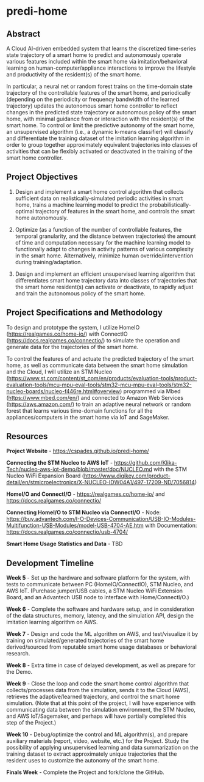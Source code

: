 # predi-home

## Abstract

A Cloud AI-driven embedded system that learns the discretized time-series state trajectory of a smart home to predict and autonomously operate various features included within the smart home via imitation/behavioral learning on human-computer/appliance interactions to improve the lifestyle and productivity of the resident(s) of the smart home.

In particular, a neural net or random forest trains on the time-domain state trajectory of the controllable features of the smart home, and periodically (depending on the periodicity or frequency bandwidth of the learned trajectory) updates the autonomous smart home controller to reflect changes in the predicted state trajectory or autonomous policy of the smart home, with minimal guidance from or interaction with the resident(s) of the smart home. To control or limit the predictive autonomy of the smart home, an unsupervised algorithm (i.e., a dynamic k-means classifier) will classify and differentiate the training dataset of the imitation learning algorithm in order to group together approximately equivalent trajectories into classes of activities that can be flexibly activated or deactivated in the training of the smart home controller.

## Project Objectives

1) Design and implement a smart home control algorithm that collects sufficient data on realistically-simulated periodic activities in smart home, trains a machine learning model to predict the probabilistically-optimal trajectory of features in the smart home, and controls the smart home autonomously.

2) Optimize (as a function of the number of controllable features, the temporal granularity, and the distance between trajectories) the amount of time and computation necessary for the machine learning model to functionally adapt to changes in activity patterns of various complexity in the smart home. Alternatively, minimize human override/intervention during training/adaptation.

3) Design and implement an efficient unsupervised learning algorithm that differentiates smart home trajectory data into classes of trajectories that the smart home resident(s) can activate or deactivate, to rapidly adjust and train the autonomous policy of the smart home.

## Project Specifications and Methodology

To design and prototype the system, I utilize HomeIO (https://realgames.co/home-io/) with ConnectIO (https://docs.realgames.co/connectio/) to simulate the operation and generate data for the trajectories of the smart home.

To control the features of and actuate the predicted trajectory of the smart home, as well as communicate data between the smart home simulation and the Cloud, I will utilize an STM Nucleo (https://www.st.com/content/st_com/en/products/evaluation-tools/product-evaluation-tools/mcu-mpu-eval-tools/stm32-mcu-mpu-eval-tools/stm32-nucleo-boards/nucleo-f446re.html#overview) programmed via Mbed (https://www.mbed.com/en/) and connected to Amazon Web Services (https://aws.amazon.com/) to train an adaptive neural network or random forest that learns various time-domain functions for all the appliances/computers in the smart home via IoT and SageMaker.

## Resources

**Project Website** - https://cspades.github.io/predi-home/

**Connecting the STM Nucleo to AWS IoT** - https://github.com/Klika-Tech/nucleo-aws-iot-demo/blob/master/doc/NUCLEO.md with the STM Nucleo WiFi Expansion Board (https://www.digikey.com/product-detail/en/stmicroelectronics/X-NUCLEO-IDW04A1/497-17209-ND/7056814)

**HomeI/O and ConnectI/O** - https://realgames.co/home-io/ and https://docs.realgames.co/connectio/

**Connecting HomeI/O to STM Nucleo via ConnectI/O** - Node: https://buy.advantech.com/I-O-Devices-Communication/USB-IO-Modules-Multifunction-USB-Modules/model-USB-4704-AE.htm with Documentation: https://docs.realgames.co/connectio/usb-4704/

**Smart Home Usage Statistics and Data** - TBD

## Development Timeline

**Week 5** - Set up the hardware and software platform for the system, with tests to communicate between PC (HomeIO/ConnectIO), STM Nucleo, and AWS IoT. (Purchase jumper/USB cables, a STM Nucleo WiFi Extension Board, and an Advantech USB node to interface with Home/ConnectI/O.)

**Week 6** - Complete the software and hardware setup, and in consideration of the data structures, memory, latency, and the simulation API, design the imitation learning algorithm on AWS.

**Week 7** - Design and code the ML algorithm on AWS, and test/visualize it by training on simulated/generated trajectories of the smart home derived/sourced from reputable smart home usage databases or behavioral research.

**Week 8** - Extra time in case of delayed development, as well as prepare for the Demo.

**Week 9** - Close the loop and code the smart home control algorithm that collects/processes data from the simulation, sends it to the Cloud (AWS), retrieves the adaptive/learned trajectory, and control the smart home simulation. (Note that at this point of the project, I will have experience with communicating data between the simulation environment, the STM Nucleo, and AWS IoT/Sagemaker, and perhaps will have partially completed this step of the Project.)

**Week 10** - Debug/optimize the control and ML algorithm(s), and prepare auxiliary materials (report, video, website, etc.) for the Project. Study the possibility of applying unsupervised learning and data summarization on the training dataset to extract approximately unique trajectories that the resident uses to customize the autonomy of the smart home.

**Finals Week** - Complete the Project and fork/clone the GitHub.
